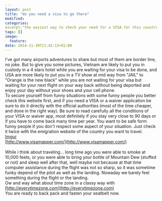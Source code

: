 ```yaml
---
layout: post
title: "do you need a visa to go there"
modified:
categories:
excerpt:"the easiest way to check your need for a VISA for this country"
tags: []
image:
  feature:
date: 2014-11-30T21:42:13+01:00
---
```


I've got many airports adventures to share but most of them are border line, no joke.
But to give you some pictures, Vietnam are likely to put you in custody in a 4 stars hotel while you are waiting for your visa to be done, and USA are more likely to put you in a TV show at mid way from "JAIL" to "Orange is the new black" while you are not waiting for your visa but waiting for your next flight on your way back without being deported and enjoy your day without your shoes and your cell phone.
<br>
To secure yourself from funny situations with some funny people you better check this website first, and if you need a VISA or a waiver application be sure to do it directly with the official authorities (most of the time cheaper, and done in the right way). Be sure to read carefully all the conditions of your VISA or waiver app, most definitely if you stay very close to 90 days or if you have to come back many time per year. You want to be safe form funny people if you don't respect some aspect of your situation. Just check it twice with the emigration website of the country you want to travel.
<br>
[Imgur](http://i.imgur.com/2HdPJxl.png?1)
<br>
[http://www.visamapper.com/](http://www.visamapper.com/)
<br>
<br>
While i think about traveling... long time ago you were able to smoke at 10,000 feets, or you were able to bring your bottle of Mountain Dew (stuffed or not) and sleep well after that, well maybe not because at that time computer assistance during the flight was not so sharp, so it was sometime funky depend of the pilot as well as the landing. Nowaday we barely feel something during the flight or the landing.
<br>
Ow and way what about time zone in a classy way with [http://everytimezone.com](http://everytimezone.com)
<br>
You are ready to back pack and fasten your seatbelt now.
